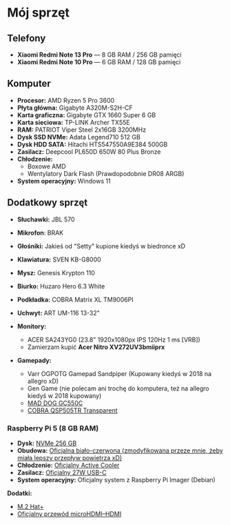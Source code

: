 # Mój sprzęt

## Telefony

- **Xiaomi Redmi Note 13 Pro** — 8 GB RAM / 256 GB pamięci
- **Xiaomi Redmi Note 10 Pro** — 6 GB RAM / 128 GB pamięci


## Komputer

- **Procesor:** AMD Ryzen 5 Pro 3600
- **Płyta główna:** Gigabyte A320M-S2H-CF
- **Karta graficzna:** Gigabyte GTX 1660 Super 6 GB
- **Karta sieciowa:** TP-LINK Archer TX55E
- **RAM:** PATRIOT Viper Steel 2x16GB 3200MHz
- **Dysk SSD NVMe:** Adata Legend710 512 GB
- **Dysk HDD SATA:** Hitachi HTS547550A9E384 500GB
- **Zasilacz:** Deepcool PL650D 650W 80 Plus Bronze
- **Chłodzenie:**
    - Boxowe AMD
    - Wentylatory Dark Flash (Prawdopodobnie DR08 ARGB)
- **System operacyjny:** Windows 11

## Dodatkowy sprzęt

- **Słuchawki:** JBL 570
- **Mikrofon**: BRAK
- **Głośniki:** Jakieś od "Setty" kupione kiedyś w biedronce xD
- **Klawiatura:** SVEN KB-G8000
- **Mysz:** Genesis Krypton 110
- **Biurko:** Huzaro Hero 6.3 White
- **Podkładka:** COBRA Matrix XL TM9006PI
- **Uchwyt:** ART UM-116 13-32"
- **Monitory:**
    - ACER SA243YG0 (23.8" 1920x1080px IPS 120Hz 1 ms [VRB])
    - Zamierzam kupić **Acer Nitro XV272UV3bmiiprx**

- **Gamepady:**
    - Varr OGPOTG Gamepad Sandpiper (Kupowany kiedyś w 2018 na allegro xD)
    - Gen Game (nie polecam ani trochę do komputera, też na allegro kiedyś w 2018 kupowany)
    - [MAD DOG GC550C](https://www.mediaexpert.pl/gaming/kontrolery-pady/kontroler-mad-dog-gc550c)
    - [COBRA QSP505TR Transparent](https://www.mediaexpert.pl/gaming/kontrolery-pady/kontroler-cobra-qsp505tr-transparent)

### Raspberry Pi 5 (8 GB RAM)

- **Dysk:** [NVMe 256 GB](https://botland.com.pl/karty-pamieci-i-dyski-do-raspberry-pi-5/25483-raspberry-pi-dysk-ssd-nvme-256gb-5056561805009.html)
- **Obudowa:**  [Oficjalna biało-czerwona (zmodyfikowana przeze mnie, żeby miała lepszy przepływ powietrza xD)](https://botland.com.pl/obudowy-do-raspberry-pi-5/23923-obudowa-do-raspberry-pi-5-oficjalna-czerwono-biala-5056561803340.html)
- **Chłodzenie:** [Oficjalny Active Cooler](https://botland.com.pl/elementy-montazowe-raspberry-pi-5/23925-raspberry-pi-active-cooler-aktywne-chlodzenie-radiator-wentylator-do-raspberry-pi-5-5056561803357.html)
- **Zasilacz:** [Oficjalny 27W USB-C](https://botland.com.pl/zasilacze-do-raspberry-pi-5/23906-raspberry-pi-27w-usb-c-power-supply-oficjalny-zasilacz-usb-c-51v-5a-do-raspberry-pi-5-bialy-5056561803401.html)
- **System operacyjny:** Oficjalny system z Raspberry Pi Imager (Debian)

**Dodatki:**

- [M.2 Hat+](https://botland.com.pl/raspberry-pi-hat-nakladki-pci-express/24601-raspberry-pi-m2-hat-nakladka-do-dyskow-nvme-i-akcesoriow-m2-do-raspberry-pi-5-5056561803463.html)
- [Oficjalny przewód microHDMI–HDMI](https://botland.com.pl/przewody-wideo-i-audio-do-raspberry-pi-4b/14662-przewod-microhdmi-hdmi-t7689ax-oryginalny-do-raspberry-pi-45-1m-bialy-5056561800684.html)
